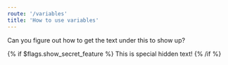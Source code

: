 ```yaml
---
route: '/variables'
title: 'How to use variables'
---
```


Can you figure out how to get the text under this to show up?

{% if $flags.show_secret_feature %}
This is special hidden text!
{% /if %}
